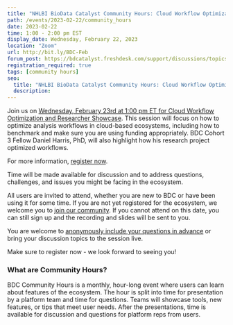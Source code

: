 ```yaml
---
title: "NHLBI BioData Catalyst Community Hours: Cloud Workflow Optimization and Researcher Showcase"
path: /events/2023-02-22/community_hours
date: 2023-02-22
time: 1:00 - 2:00 pm EST
display_date: Wednesday, February 22, 2023
location: "Zoom"
url: http://bit.ly/BDC-Feb
forum_post: https://bdcatalyst.freshdesk.com/support/discussions/topics/60000407340
registration_required: true
tags: [community hours]
seo:
  title: "NHLBI BioData Catalyst Community Hours: Cloud Workflow Optimization and Researcher Showcase"
  description:
---
```


Join us on [Wednesday, February 23rd at 1:00 pm ET for Cloud Workflow Optimization and Researcher Showcase](http://bit.ly/BDC-Feb). This session will focus on how to optimize analysis workflows in cloud-based ecosystems, including how to benchmark and make sure you are using funding appropriately. BDC Cohort 3 Fellow Daniel Harris, PhD, will also highlight how his research project optimized workflows.

For more information, [register now](http://bit.ly/BDC-Feb).

Time will be made available for discussion and to address questions, challenges, and issues you might be facing in the ecosystem.

All users are invited to attend, whether you are new to BDC or have been using it for some time. If you are not yet registered for the ecosystem, we welcome you to [join our community](https://biodatacatalyst.nhlbi.nih.gov/contact/ecosystem/). If you cannot attend on this date, you can still sign up and the recording and slides will be sent to you.

You are welcome to [anonymously include your questions in advance](https://forms.gle/iPifJTM5q2eeKa7UA) or bring your discussion topics to the session live.

Make sure to register now - we look forward to seeing you!

### What are Community Hours?

BDC Community Hours is a monthly, hour-long event where users can learn about features of the ecosystem. The hour is split into time for presentation by a platform team and time for questions. Teams will showcase tools, new features, or tips that meet user needs. After the presentations, time is available for discussion and questions for platform reps from users.